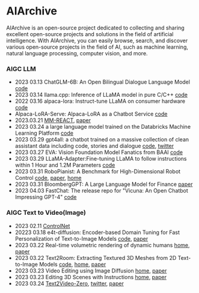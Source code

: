 # AIArchive
AIArchive is an open-source project dedicated to collecting and sharing excellent open-source projects and solutions in the field of artificial intelligence. With AIArchive, you can easily browse, search, and discover various open-source projects in the field of AI, such as machine learning, natural language processing, computer vision, and more.

### AIGC LLM

- 2023 03.13 ChatGLM-6B: An Open Bilingual Dialogue Language Model [code](https://github.com/THUDM/ChatGLM-6B)
- 2023 03.14 llama.cpp: Inference of LLaMA model in pure C/C++ [code](https://github.com/ggerganov/llama.cpp)
- 2022 03.16 alpaca-lora: Instruct-tune LLaMA on consumer hardware [code](https://github.com/tloen/alpaca-lora)
- Alpaca-LoRA-Serve: Alpaca-LoRA as a Chatbot Service [code](https://github.com/deep-diver/Alpaca-LoRA-Serve)
- 2023.03.21 [MM-REACT](https://github.com/microsoft/MM-REACT), [paper](https://arxiv.org/abs/2303.11381)
- 2023 03.24 a large language model trained on the Databricks Machine Learning Platform [code](https://github.com/databrickslabs/dolly)
- 2023 03.29 gpt4all: a chatbot trained on a massive collection of clean assistant data including code, stories and dialogue [code](https://github.com/nomic-ai/gpt4all), [twitter](https://twitter.com/omarsar0/status/1640858425381855232)
- 2023 03.27 EVA: Vision Foundation Model Fanatics from BAAI [code](https://github.com/baaivision/EVA)
- 2023 03.29 LLaMA-Adapter:Fine-tuning LLaMA to follow instructions within 1 Hour and 1.2M Parameters [code](https://github.com/ZrrSkywalker/LLaMA-Adapter)
- 2023 03.31 RoboPianist: A Benchmark for High-Dimensional Robot Control [code](https://github.com/google-research/robopianist), [paper](https://kzakka.com/robopianist/robopianist.pdf), [home](https://kzakka.com/robopianist/)
- 2023 03.31 BloombergGPT: A Large Language Model for Finance [paper](https://arxiv.org/abs/2303.17564)
- 2023 04.03 FastChat: The release repo for "Vicuna: An Open Chatbot Impressing GPT-4" [code](https://github.com/lm-sys/FastChat)



### AIGC Text to Video(Image)

- 2023 02.11 [ControlNet](https://github.com/lllyasviel/ControlNet)
- 20223 03.18 e4t-diffusion: Encoder-based Domain Tuning for Fast Personalization of Text-to-Image Models [code](https://github.com/mkshing/e4t-diffusion), [paper](https://arxiv.org/abs/2302.12228)
- 2023 03.22 Real-time volumetric rendering of dynamic humans  [home](https://real-time-humans.github.io/), [paper](https://arxiv.org/abs/2303.11898)
-  2023 03.22 Text2Room: Extracting Textured 3D Meshes from 2D Text-to-Image Models [code](https://github.com/lukasHoel/text2room), [home](https://lukashoel.github.io/text-to-room/), [paper](https://arxiv.org/abs/2303.11989)
- 2023 03.23 Video Editing using Image Diffusion [home](https://duyguceylan.github.io/pix2video.github.io/), [paper](https://arxiv.org/abs/2303.12688)
- 2023 03.23 Editing 3D Scenes with Instructions [home](https://instruct-nerf2nerf.github.io/), [paper](https://arxiv.org/abs/2303.12789)
- 2023 03.24 [Text2Video-Zero](https://github.com/Picsart-AI-Research/Text2Video-Zero), [twitter](https://twitter.com/_akhaliq/status/1639062868850266112), [paper](https://arxiv.org/abs/2303.13439)
